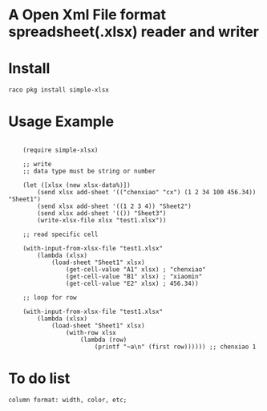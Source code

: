A Open Xml File format spreadsheet(.xlsx) reader and writer
==================

# Install
    raco pkg install simple-xlsx

# Usage Example
```racket

    (require simple-xlsx)

    ;; write
    ;; data type must be string or number

    (let ([xlsx (new xlsx-data%)])
        (send xlsx add-sheet '(("chenxiao" "cx") (1 2 34 100 456.34)) "Sheet1")
        (send xlsx add-sheet '((1 2 3 4)) "Sheet2")
        (send xlsx add-sheet '(()) "Sheet3")
        (write-xlsx-file xlsx "test1.xlsx"))
        
    ;; read specific cell
        
    (with-input-from-xlsx-file "test1.xlsx"
        (lambda (xlsx)
            (load-sheet "Sheet1" xlsx)
                (get-cell-value "A1" xlsx) ; "chenxiao"
                (get-cell-value "B1" xlsx) ; "xiaomin"
                (get-cell-value "E2" xlsx) ; 456.34))

    ;; loop for row

    (with-input-from-xlsx-file "test1.xlsx"
        (lambda (xlsx)
            (load-sheet "Sheet1" xlsx)
                (with-row xlsx
                    (lambda (row)
                        (printf "~a\n" (first row)))))) ;; chenxiao 1
```

# To do list

    column format: width, color, etc;
    

